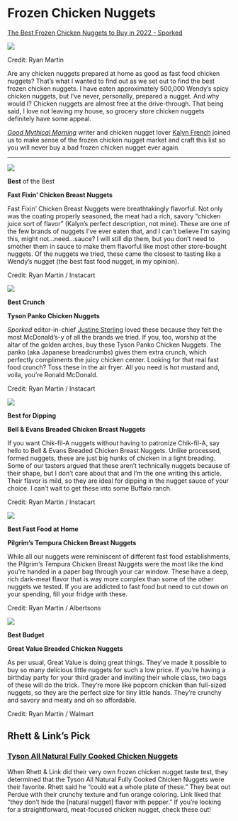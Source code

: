 # Frozen Chicken Nuggets
[The Best Frozen Chicken Nuggets to Buy in 2022 - Sporked](https://sporked.com/article/best-frozen-chicken-nuggets/)

![](https://sporked.com/wp-content/uploads/2022/03/BEST-FROZEN-CHICKEN-NUGGETS_RANKING_DANNY-PALUMBO_SPORKED_HEADER.jpg?w=966&h=544&crop=1)

Credit: Ryan Martin

Are any chicken nuggets prepared at home as good as fast food chicken nuggets? That’s what I wanted to find out as we set out to find the best frozen chicken nuggets. I have eaten approximately 500,000 Wendy’s spicy chicken nuggets, but I’ve never, personally, prepared a nugget. And why would I? Chicken nuggets are almost free at the drive-through. That being said, I love not leaving my house, so grocery store chicken nuggets definitely have some appeal.

_[Good Mythical Morning](https://www.youtube.com/channel/UC4PooiX37Pld1T8J5SYT-SQ)_ writer and chicken nugget lover [Kalyn French](https://www.instagram.com/kamasemicolon/) joined us to make sense of the frozen chicken nugget market and craft this list so you will never buy a bad frozen chicken nugget ever again.

___

![](http://sporked.com/wp-content/uploads/2022/03/BEST-FROZEN-CHICKEN-NUGGETS_RANKING_DANNY-PALUMBO_SPORKED_INSET_01.gif)

**Best** of the Best

**Fast Fixin’ Chicken Breast Nuggets**

Fast Fixin’ Chicken Breast Nuggets were breathtakingly flavorful. Not only was the coating properly seasoned, the meat had a rich, savory “chicken juice sort of flavor” (Kalyn’s perfect description, not mine). These are one of the few brands of nuggets I’ve ever eaten that, and I can’t believe I’m saying this, might not…need…sauce? I will still dip them, but you don’t need to smother them in sauce to make them flavorful like most other store-bought nuggets. Of the nuggets we tried, these came the closest to tasting like a Wendy’s nugget (the best fast food nugget, in my opinion).

Credit: Ryan Martin / Instacart

![](http://sporked.com/wp-content/uploads/2022/03/BEST-FROZEN-CHICKEN-NUGGETS_RANKING_DANNY-PALUMBO_SPORKED_INSET_02.gif)

**Best Crunch**

**Tyson Panko Chicken Nuggets**

_Sporked_ editor-in-chief [Justine Sterling](https://sporked.com/article/author/justinesterling/) loved these because they felt the most McDonald’s-y of all the brands we tried. If you, too, worship at the altar of the golden arches, buy these Tyson Panko Chicken Nuggets. The panko (aka Japanese breadcrumbs) gives them extra crunch, which perfectly compliments the juicy chicken center. Looking for that real fast food crunch? Toss these in the air fryer. All you need is hot mustard and, voila, you’re Ronald McDonald.

Credit: Ryan Martin / Instacart

![](http://sporked.com/wp-content/uploads/2022/03/BEST-FROZEN-CHICKEN-NUGGETS_RANKING_DANNY-PALUMBO_SPORKED_INSET_03.gif)

**Best for Dipping**

**Bell & Evans Breaded Chicken Breast Nuggets**

If you want Chik-fil-A nuggets without having to patronize Chik-fil-A, say hello to Bell & Evans Breaded Chicken Breast Nuggets. Unlike processed, formed nuggets, these are just big hunks of chicken in a light breading. Some of our tasters argued that these aren’t technically nuggets because of their shape, but I don’t care about that and I’m the one writing this article. Their flavor is mild, so they are ideal for dipping in the nugget sauce of your choice. I can’t wait to get these into some Buffalo ranch.

Credit: Ryan Martin / Instacart

![](http://sporked.com/wp-content/uploads/2022/03/BEST-FROZEN-CHICKEN-NUGGETS_RANKING_DANNY-PALUMBO_SPORKED_INSET_04.gif)

**Best Fast Food at Home**

**Pilgrim’s Tempura Chicken Breast Nuggets**

While all our nuggets were reminiscent of different fast food establishments, the Pilgrim’s Tempura Chicken Breast Nuggets were the most like the kind you’re handed in a paper bag through your car window. These have a deep, rich dark-meat flavor that is way more complex than some of the other nuggets we tested. If you are addicted to fast food but need to cut down on your spending, fill your fridge with these.

Credit: Ryan Martin / Albertsons

![](http://sporked.com/wp-content/uploads/2022/03/BEST-FROZEN-CHICKEN-NUGGETS_RANKING_DANNY-PALUMBO_SPORKED_INSET_05.gif)

**Best Budget**

**Great Value Breaded Chicken Nuggets**

As per usual, Great Value is doing great things. They’ve made it possible to buy so many delicious little nuggets for such a low price. If you’re having a birthday party for your third grader and inviting their whole class, two bags of these will do the trick. They’re more like popcorn chicken than full-sized nuggets, so they are the perfect size for tiny little hands. They’re crunchy and savory and meaty and oh so affordable.

Credit: Ryan Martin / Walmart

## Rhett & Link’s Pick

### [Tyson All Natural Fully Cooked Chicken Nuggets](https://www.youtube.com/watch?v=ZMeECbEBLeo&list=PLJ49NV73ttrsUefw67wH_pnEJ5KwJZ7lN&index=79)

When Rhett & Link did their very own frozen chicken nugget taste test, they determined that the Tyson All Natural Fully Cooked Chicken Nuggets were their favorite. Rhett said he “could eat a whole plate of these.” They beat out Perdue with their crunchy texture and fun orange coloring. Link liked that “they don’t hide the \[natural nugget\] flavor with pepper.” If you’re looking for a straightforward, meat-focused chicken nugget, check these out!